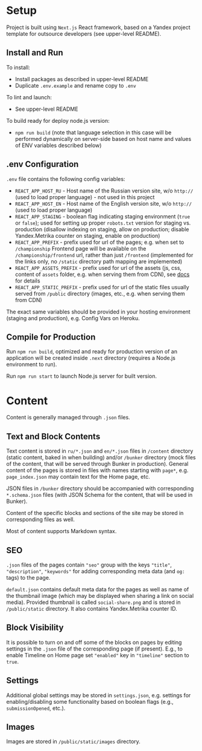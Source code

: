 Setup
=====

Project is built using `Next.js` React framework, based on a Yandex project template
for outsource developers (see upper-level README).

Install and Run
---------------

To install:
* Install packages as described in upper-level README
* Duplicate `.env.example` and rename copy to `.env`

To lint and launch:
* See upper-level README

To build ready for deploy node.js version:
* `npm run build` (note that language selection in this case will be performed dynamically on server-side based on host name and values of ENV variables described below)

.env Configuration  
------------------

`.env` file contains the following config variables:
* `REACT_APP_HOST_RU` - Host name of the Russian version site, w/o `http://` (used to load proper language) - not used in this project
* `REACT_APP_HOST_EN` - Host name of the English version site, w/o `http://` (used to load proper language)
* `REACT_APP_STAGING` - boolean flag indicating staging environment (`true` or `false`);
used for setting up proper `robots.txt` version for staging vs. production (disallow indexing on staging,
allow on production; disable Yandex.Metrika counter on staging, enable on production)
* `REACT_APP_PREFIX` - prefix used for url of the pages; e.g. when set to `/championship` Frontend page will be
available on the `/championship/frontend` url, rather than just `/frontend` (implemented for the links only,
no `/static` directory path mapping are implemented)
* `REACT_APP_ASSETS_PREFIX` - prefix used for url of the assets (js, css, content of `assets` folder,
e.g. when serving them from CDN), see [docs](https://nextjs.org/docs/api-reference/next.config.js/cdn-support-with-asset-prefix) for details
* `REACT_APP_STATIC_PREFIX` - prefix used for url of the static files usually served from `/public` directory
(images, etc., e.g. when serving them from CDN)

The exact same variables should be provided in your hosting environment (staging and production),
e.g. Config Vars on Heroku.

Compile for Production
----------------------

Run `npm run build`, optimized and ready for production version of an application will be created inside `.next` directory
(requires a Node.js environment to run).

Run `npm run start` to launch Node.js server for built version.

Content
=======

Content is generally managed through `.json` files.

Text and Block Contents
-------------

Text content is stored in `ru/*.json` and `en/*.json` files in `/content` directory (static content, baked in when building) and/or `/bunker` directory (mock files of the content, that will be served through Bunker in production). General content of the pages is stored in files with names starting with `page*`,
e.g. `page_index.json` may contain text for the Home page, etc.

JSON files in `/bunker` directory should be accompanied with corresponding `*.schema.json` files (with JSON Schema for the content, that will be used in Bunker).

Content of the specific blocks and sections of the site may be stored in corresponding files as well.

Most of content supports Markdown syntax.

SEO
---

`.json` files of the pages contain `"seo"` group with the keys `"title"`, `"description"`, `"keywords"` for adding
corresponding meta data (and `og:` tags) to the page.

`default.json` contains default meta data for the pages as well as name of the thumbnail image (which may be
displayed when sharing a link on social media). Provided thumbnail is called `social-share.png` and is stored
in `/public/static` directory. It also contains Yandex.Metrika counter ID.

Block Visibility
-----------------

It is possible to turn on and off some of the blocks on pages by editing settings in the
`.json` file of the corresponding page (if present). E.g., to enable Timeline on Home page set
`"enabled"` key in `"timeline"` section to `true`.

Settings
-----------------

Additional global settings may be stored in `settings.json`, e.g. settings for enabling/disabling some functionality based on boolean flags (e.g., `submissionOpened`, etc.).

Images
------

Images are stored in `/public/static/images` directory.


